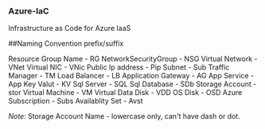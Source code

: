 ### Azure-IaC
Infrastructure as Code for Azure IaaS

##Naming Convention prefix/suffix

Resource Group Name  - RG 
NetworkSecurityGroup - NSG 
Virtual Network      - VNet 
Virtual NIC          - VNic 
Public Ip address    - Pip 
Subnet               - Sub 
Traffic Manager      - TM 
Load Balancer        - LB 
Application Gateway  - AG 
App Service          - App 
Key Valut            - KV 
Sql Server           - SQL 
Sql Database         - SDb 
Storage Account      - stor 
Virtual Machine      - VM 
Virtual Data Disk    - VDD 
OS Disk              - OSD 
Azure Subscription   - Subs 
Availablity Set      - Avst 

*Note*: Storage Account Name - lowercase only, can't have dash or dot.